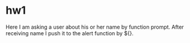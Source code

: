 # hw1
Here I am asking a user about his or her name by function prompt. After receiving name I push it to the alert function by ${}.
